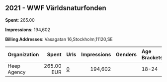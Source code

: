 ## 2021 - WWF Världsnaturfonden 
**Spent**: 265.00

**Impressions**: 194,602

**Billing Addresses**: Vasagatan 16,Stockholm,11120,SE

|Organization|Spent|Urls|Impressions|Genders|Age Brackets|Country Codes|
|:---|---:|:---|---:|:---|:---|:---|
|Heep Agency|265.00 EUR|[0](https://www.snap.com/political-ads/asset/a61b68efc82868b39575551f0fd24bcc118dbb95db6b08498948c4e4384a3e41?mediaType=mp4)|194,602||18-24|sweden|
